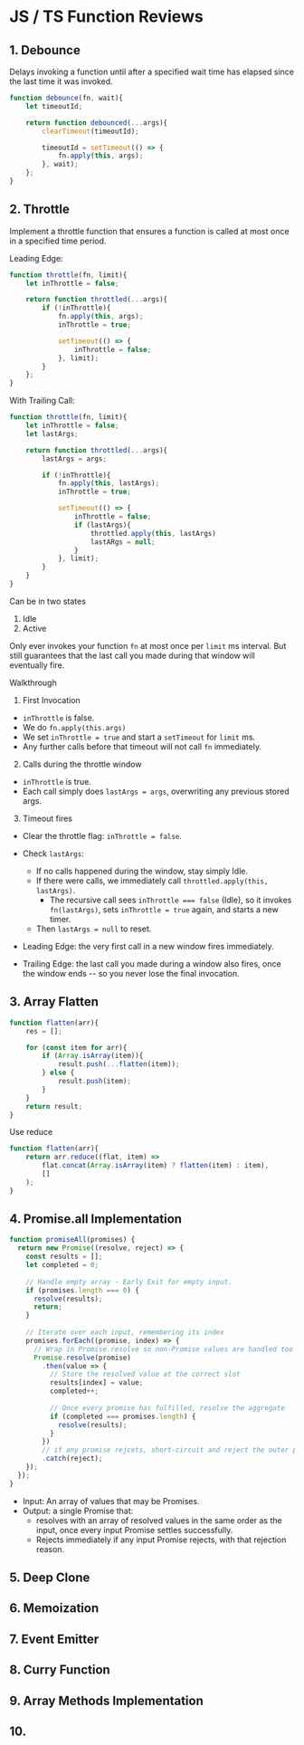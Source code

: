 # JS / TS Function Reviews

## 1. Debounce 

Delays invoking a function until after a specified wait time has elapsed since the last time it was invoked.

```js
function debounce(fn, wait){
    let timeoutId; 

    return function debounced(...args){
        clearTimeout(timeoutId);

        timeoutId = setTimeout(() => {
            fn.apply(this, args);
        }, wait);
    };
}
```

## 2. Throttle

Implement a throttle function that ensures a function is called at most once in a specified time period.

Leading Edge: 

```js
function throttle(fn, limit){
    let inThrottle = false; 

    return function throttled(...args){
        if (!inThrottle){
            fn.apply(this, args);
            inThrottle = true;

            setTimeout(() => {
                inThrottle = false; 
            }, limit);
        }
    };
}
```

With Trailing Call:

```js
function throttle(fn, limit){
    let inThrottle = false; 
    let lastArgs; 

    return function throttled(...args){
        lastArgs = args;

        if (!inThrottle){
            fn.apply(this, lastArgs);
            inThrottle = true;

            setTimeout(() => {
                inThrottle = false; 
                if (lastArgs){
                    throttled.apply(this, lastArgs)
                    lastARgs = null; 
                }
            }, limit);
        }
    }
}
```

Can be in two states
1. Idle
2. Active 

Only ever invokes your function `fn` at most once per `limit` ms interval.
But still guarantees that the last call you made during that window will eventually fire. 


Walkthrough
1. First Invocation 
- `inThrottle` is false. 
- We do `fn.apply(this.args)`
- We set `inThrottle = true` and start a `setTimeout` for `limit` ms. 
- Any further calls before that timeout will not call `fn` immediately. 

2. Calls during the throttle window 
- `inThrottle` is true. 
- Each call simply does `lastArgs = args`, overwriting any previous stored args. 

3. Timeout fires 
- Clear the throttle flag: `inThrottle = false`. 
- Check `lastArgs`:
    - If no calls happened during the window, stay simply Idle. 
    - If there were calls, we immediately call `throttled.apply(this, lastArgs)`.
        - The recursive call sees `inThrottle === false` (Idle), so it invokes
        `fn(lastArgs)`, sets `inThrottle = true` again, and starts a new timer.
    - Then `lastArgs = null` to reset. 

- Leading Edge: the very first call in a new window fires immediately.
- Trailing Edge: the last call you made during a window also fires, once the window ends -- so you never lose the final invocation. 

## 3. Array Flatten 

```js
function flatten(arr){
    res = [];

    for (const item for arr){
        if (Array.isArray(item)){
            result.push(...flatten(item));
        } else { 
            result.push(item);
        }
    }
    return result; 
}
```

Use reduce

```js
function flatten(arr){
    return arr.reduce((flat, item) =>
        flat.concat(Array.isArray(item) ? flatten(item) : item),
        []  
    );
}
```

## 4. Promise.all Implementation 

```js
function promiseAll(promises) {
  return new Promise((resolve, reject) => {
    const results = [];
    let completed = 0;
    
    // Handle empty array - Early Exit for empty input. 
    if (promises.length === 0) {
      resolve(results);
      return;
    }
    
    // Iterate over each input, remembering its index 
    promises.forEach((promise, index) => {
      // Wrap in Promise.resolve so non-Promise values are handled too 
      Promise.resolve(promise)
        .then(value => {
          // Store the resolved value at the correct slot 
          results[index] = value;
          completed++;
          
          // Once every promise has fulfilled, resolve the aggregate 
          if (completed === promises.length) {
            resolve(results);
          }
        })
        // if any promise rejcets, short-circuit and reject the outer promise: 
        .catch(reject);
    });
  });
}
```

- Input: An array of values that may be Promises.
- Output: a single Promise that: 
    - resolves with an array of resolved values in the same order as the input, once every input Promise settles successfully.
    - Rejects immediately if any input Promise rejects, with that rejection reason. 

## 5. Deep Clone



## 6. Memoization 



## 7. Event Emitter 



## 8. Curry Function 


## 9. Array Methods Implementation 


## 10. 